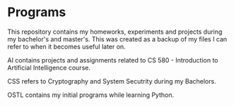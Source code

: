 # Programs

This repository contains my homeworks, experiments and projects during my bachelor's and master's. This was created as a backup of my files I can refer to when it becomes useful later on.

AI contains projects and assignments related to CS 580 - Introduction to Artificial Intelligence course.

CSS refers to Cryptography and System Secutrity during my Bachelors.

OSTL contains my initial programs while learning Python.
